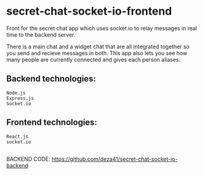 # secret-chat-socket-io-frontend

Front for the secret chat app which uses socket.io to relay messages in real time to the backend server.

There is a main chat and a widget chat that are all integrated together so you send and recieve messages in both. This app also lets you see how many people are currently connected and gives each person aliases.


## Backend technologies:
```
Node.js
Express.js
Socket.io
```
##

## Frontend technologies:
```
React.js
socket.io
```
##

BACKEND CODE:  https://github.com/deza41/secret-chat-socket-io-backend
